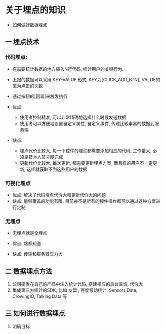 # 关于埋点的知识

* [如何做好数据埋点](https://www.jianshu.com/p/745b2957449f)

## 一 埋点技术

### 代码埋点:

* 在需要统计数据的地方植入N行代码, 统计用户的关键行为.
* 上报的数据可以采用 KEY-VALUE 形式,  KEY为[CLICK_ADD_BTN], VALUE的值为点击的次数
* 通过按钮的[回调]来触发执行

* 优点: 
  * 使用者控制精准, 可以非常精确地选择什么时候发送数据
  * 使用者可以方便地设置自定义属性, 自定义事件, 传递比较丰富的数据到服务端
* 缺点:
  * 埋点代价比较大, 每一个控件的埋点都需要添加相应的代码, 工作量大, 必须是技术人员才能完成
  * 更新代价比较大, 每次更新, 都需要更新埋点方案, 而且有的用户不一定更新, 这样就获取不到这些用户的数据

### 可视化埋点

* 优点: 解决了代码埋点代价大和更新代价大的问题
* 缺点: 能够覆盖的功能有限, 目前并不是所有的控件操作都可以通过这种方案进行定制

### 无埋点

* 无埋点就是全埋点

* 优点: 啥都知道
* 缺点: 传输和服务器压力大

## 二 数据埋点方法

1. 公司研发在自己的产品中注入统计代码, 搭建相应的后台查询, 代价大
2. 集成第三方统计的SDK, 比如 友盟 , 百度移动统计, Sensors Data, CrowingIO, Talking Data 等

## 三 如何进行数据埋点

1. 明确目标